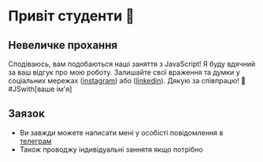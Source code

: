 # Привіт студенти 👋

## Невеличке прохання
Сподіваюсь, вам подобаються наші заняття з JavaScript! Я буду вдячний за ваш відгук про мою роботу. Залишайте свої враження та думки у соціальних мережах ([instagram](https://www.instagram.com/p/CtM1NELN91a/)) або ([linkedin](https://www.linkedin.com/recs/give/?senderId=pashchneko)). Дякую за співпрацю! 🚀 #JSwith[ваше ім'я]

## Заязок
- Ви завжди можете написати мені у особісті повідомлення в [телеграм](https://t.me/pikimel)
- Також проводжу індивідуальні заннятя якщо потрібно



